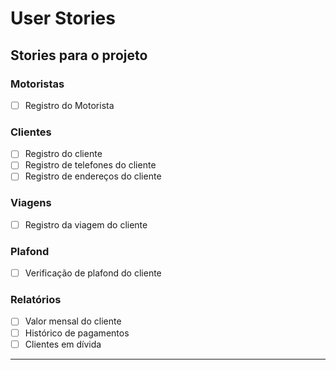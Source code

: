 # User Stories

## Stories para o projeto

### Motoristas

- [ ] Registro do Motorista

### Clientes

- [ ] Registro do cliente
- [ ] Registro de telefones do cliente
- [ ] Registro de endereços do cliente

### Viagens

- [ ] Registro da viagem do cliente

### Plafond

 - [ ] Verificação de plafond do cliente

### Relatórios

 - [ ] Valor mensal do cliente
 - [ ] Histórico de pagamentos
 - [ ] Clientes em dívida

---